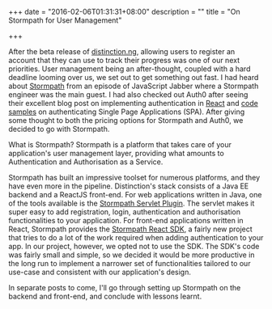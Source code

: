 +++
date = "2016-02-06T01:31:31+08:00"
description = ""
title = "On Stormpath for User Management"

+++

After the beta release of [distinction.ng](http://distinction.ng), allowing users to register an account that they can use to track their progress was one of our next priorities. User management being an after-thought, coupled with a hard deadline looming over us, we set out to get something out fast. I had heard about [Stormpath](https://stormpath.com/) from an episode of JavaScript Jabber where a Stormpath engineer was the main guest. I had also checked out Auth0 after seeing their excellent blog post on implementing authentication in [React](https://auth0.com/blog/2015/04/09/adding-authentication-to-your-react-flux-app/) and [code samples](https://github.com/auth0) on authenticating Single Page Applications (SPA). After giving some thought to both the pricing options for Stormpath and Auth0, we decided to go with Stormpath.

What is Stormpath? Stormpath is a platform that takes care of your application's user management layer, providing what amounts to Authentication and Authorisation as a Service.

Stormpath has built an impressive toolset for numerous platforms, and they have even more in the pipeline. Distinction's stack consists of a Java EE backend and a ReactJS front-end. For web applications written in Java, one of the tools available is the [Stormpath Servlet Plugin](https://docs.stormpath.com/java/servlet-plugin/). The servlet makes it super easy to add registration, login, authentication and authorisation functionalities to your application. For front-end applications written in React, Stormpath provides the [Stormpath React SDK](https://github.com/stormpath/stormpath-sdk-react), a fairly new project that tries to do a lot of the work required when adding authentication to your app. In our project, however, we opted not to use the SDK. The SDK's code was fairly small and simple, so we decided it would be more productive in the long run to implement a narrower set of functionalities tailored to our use-case and consistent with our application's design.

In separate posts to come, I'll go through setting up Stormpath on the backend and front-end, and conclude with lessons learnt.